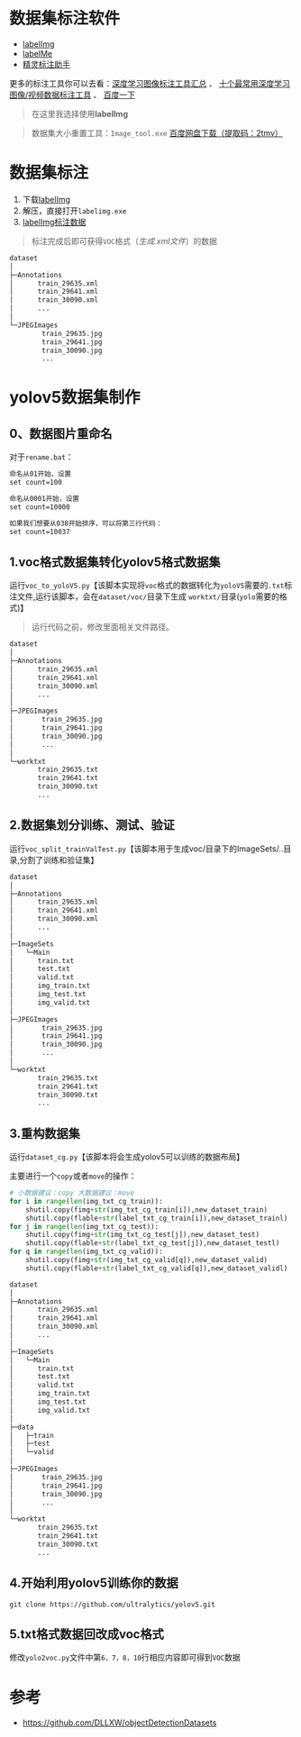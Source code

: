 # 数据集标注软件

- [labelImg](https://github.com/tzutalin/labelImg/)
- [labelMe](https://github.com/wkentaro/labelme)
- [精灵标注助手](http://www.jinglingbiaozhu.com/)

更多的标注工具你可以去看：[深度学习图像标注工具汇总](https://zhangxu.blog.csdn.net/article/details/79036312?utm_medium=distribute.pc_relevant.none-task-blog-BlogCommendFromMachineLearnPai2-2.compare&depth_1-utm_source=distribute.pc_relevant.none-task-blog-BlogCommendFromMachineLearnPai2-2.compare) 、 [十个最常用深度学习图像/视频数据标注工具](https://blog.csdn.net/PAN_Andy/article/details/99283490?utm_medium=distribute.pc_relevant.none-task-blog-BlogCommendFromMachineLearnPai2-1.compare&depth_1-utm_source=distribute.pc_relevant.none-task-blog-BlogCommendFromMachineLearnPai2-1.compare) 、 [百度一下](https://baidu.com)

> 在这里我选择使用**labelImg**

> 数据集大小重置工具：`Image_tool.exe` [百度网盘下载（提取码：2tmv）](https://pan.baidu.com/s/1I9RDnfClspl4iZhBPp_0lw )


# 数据集标注

1. 下载[labelImg](https://github.com/tzutalin/labelImg/releases)
2. 解压，直接打开`labelimg.exe`
3. [labelImg标注数据](https://blog.csdn.net/shuiyixin/article/details/82623613)

> 标注完成后即可获得`VOC`格式（*生成.xml文件*）的数据

```html
dataset
│
├─Annotations
│      train_29635.xml
│      train_29641.xml
│      train_30090.xml
│	   ...
│
└─JPEGImages
        train_29635.jpg
        train_29641.jpg
        train_30090.jpg
        ...

```

# yolov5数据集制作

## 0、数据图片重命名

对于`rename.bat`：

```html
命名从01开始，设置
set count=100

命名从0001开始，设置
set count=10000

如果我们想要从038开始排序，可以将第三行代码：
set count=10037
```

## 1.voc格式数据集转化yolov5格式数据集

运行`voc_to_yoloV5.py`【该脚本实现将`voc`格式的数据转化为`yoloV5`需要的`.txt`标注文件,运行该脚本，会在`dataset/voc/`目录下生成 `worktxt/`目录(`yolo`需要的格式)】

> 运行代码之前，修改里面相关文件路径。

```html
dataset
│
├─Annotations
│      train_29635.xml
│      train_29641.xml
│      train_30090.xml
│	   ...
│
├─JPEGImages
│       train_29635.jpg
│       train_29641.jpg
│       train_30090.jpg
│       ...
│
└─worktxt
       train_29635.txt
       train_29641.txt
       train_30090.txt
 	   ...
```

## 2.数据集划分训练、测试、验证

运行`voc_split_trainValTest.py`【该脚本用于生成voc/目录下的ImageSets/..目录,分割了训练和验证集】

```html
dataset
│
├─Annotations
│      train_29635.xml
│      train_29641.xml
│      train_30090.xml
│	   ...
│
├─ImageSets
│	└─Main
│      train.txt
│      test.txt
│      valid.txt
│      img_train.txt
│      img_test.txt
│      img_valid.txt
│
├─JPEGImages
│       train_29635.jpg
│       train_29641.jpg
│       train_30090.jpg
│       ...
│
└─worktxt
       train_29635.txt
       train_29641.txt
       train_30090.txt
 	   ...
```

## 3.重构数据集

运行`dataset_cg.py`【该脚本将会生成yolov5可以训练的数据布局】

主要进行一个`copy`或者`move`的操作：
```python
# 小数据建议：copy 大数据建议：move
for i in range(len(img_txt_cg_train)):
    shutil.copy(fimg+str(img_txt_cg_train[i]),new_dataset_train)
    shutil.copy(flable+str(label_txt_cg_train[i]),new_dataset_trainl)
for j in range(len(img_txt_cg_test)):
    shutil.copy(fimg+str(img_txt_cg_test[j]),new_dataset_test)
    shutil.copy(flable+str(label_txt_cg_test[j]),new_dataset_testl)
for q in range(len(img_txt_cg_valid)):
    shutil.copy(fimg+str(img_txt_cg_valid[q]),new_dataset_valid)
    shutil.copy(flable+str(label_txt_cg_valid[q]),new_dataset_validl)
```

```html
dataset
│
├─Annotations
│      train_29635.xml
│      train_29641.xml
│      train_30090.xml
│	   ...
│
├─ImageSets
│	└─Main
│      train.txt
│      test.txt
│      valid.txt
│      img_train.txt
│      img_test.txt
│      img_valid.txt
│
├─data
│   ├─train
│   ├─test
│   └─valid
│
├─JPEGImages
│       train_29635.jpg
│       train_29641.jpg
│       train_30090.jpg
│       ...
│
└─worktxt
       train_29635.txt
       train_29641.txt
       train_30090.txt
 	   ...
```

## 4.开始利用yolov5训练你的数据

```git
git clone https://github.com/ultralytics/yolov5.git
```

## 5.txt格式数据回改成voc格式

修改`yolo2voc.py`文件中第`6，7，8，10`行相应内容即可得到`VOC`数据

# 参考

- https://github.com/DLLXW/objectDetectionDatasets

